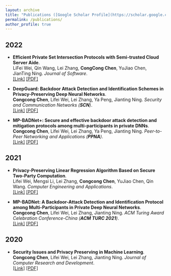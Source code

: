 ```yaml
---
layout: archive
title: "Publications ([Google Scholar Profile](https://scholar.google.com/citations?user=mKiN4goAAAAJ&hl=zh-CN))"
permalink: /publications/
author_profile: true
---
```

<!-- ---
layout: archive
title: "Publications"
permalink: /publications/
author_profile: true
--- -->

<!-- {% if author.googlescholar %}
  You can also find my articles on <u><a href="{{author.googlescholar}}">my Google Scholar profile</a>.</u>
{% endif %}

{% include base_path %}

{% for post in site.publications reversed %}
  {% include archive-single.html %}
{% endfor %} -->

## 2022
* <b>Efficient Private Set Intersection Protocols with Semi-trusted Cloud Server Aide</b>.<br>
LiFei Wei, Qin Wang, Lei Zhang,  <b>CongCong Chen</b>, YuJiao Chen, JianTing Ning. 
<i>Journal of Software</i>.<br>
[[Link]](http://dx.doi.org/10.13328/j.cnki.jos.006397)
[[PDF]](https://chen-congcong.github.io/files/paper/2022-11-15-efficient-private-set-intersection-protocols-with-semi-trusted-cloud-server-aided.pdf)

* <b>DeepGuard: Backdoor Attack Detection and Identification Schemes in Privacy-Preserving Deep Neural Networks</b>.<br>
<b>Congcong Chen</b>, Lifei Wei, Lei Zhang, Ya Peng, Jianting Ning. 
<i>Security and Communication Networks (<b>SCN</b>)</i>.<br>
[[Link]](https://doi.org/10.1155/2022/2985308)
[[PDF]](https://chen-congcong.github.io/files/paper/2022-10-10-paper-deepguard.pdf)

* <b>MP-BADNet+: Secure and effective backdoor attack detection and mitigation protocols among multi-participants in private DNNs</b>.<br>
<b>Congcong Chen</b>, Lifei Wei, Lei Zhang, Ya Peng, Jianting Ning. 
<i>Peer-to-Peer Networking and Applications (<b>PPNA</b>)</i>.<br>
[[Link]](https://doi.org/10.1007/s12083-022-01377-6)
[[PDF]](https://chen-congcong.github.io/files/paper/2022-09-05-paper-mp-badnet+.pdf)

## 2021
* <b>Privacy-Preserving Linear Regression Algorithm Based on Secure Two-Party Computation</b>.<br>
Lifei Wei, Mengsi Li, Lei Zhang, <b>Congcong Chen</b>, YuJiao Chen, Qin Wang. 
<i>Computer Engineering and Applications</i>.<br>
[[Link]](https://doi.org/10.3778/j.issn.1002-8331.2007-0337)
[[PDF]](https://chen-congcong.github.io/files/paper/2021-11-16-paper-privacy-preserving-linear-regression-algorithm-based-on-secure-two-party-computation.pdf)

* <b>MP-BADNet: A Backdoor-Attack Detection and Identification Protocol among Multi-Participants in Private Deep Neural Networks</b>.<br>
<b>Congcong Chen</b>, Lifei Wei, Lei Zhang, Jianting Ning. 
<i>ACM Turing Award Celebration Conference-China (<b>ACM TURC 2021</b>)</i>.<br>
[[Link]](https://doi.org/10.1145/3472634.3472660)
[[PDF]](https://chen-congcong.github.io/files/paper/2021-07-30-paper-mp-badnet.pdf)

## 2020
* <b>Security Issues and Privacy Preserving in Machine Learning</b>.<br>
<b>Congcong Chen</b>, Lifei Wei, Lei Zhang, Jianting Ning. 
<i>Journal of Computer Research and Development</i>.<br>
[[Link]](https://doi.org/10.7544/issn1000-1239.2020.20200426)
[[PDF]](https://chen-congcong.github.io/files/paper/2020-10-01-paper-security-issues-and-privacy-preserving-in-machine-learning.pdf)